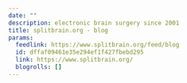 ```yaml
---
date: ""
description: electronic brain surgery since 2001
title: splitbrain.org - blog
params:
  feedlink: https://www.splitbrain.org/feed/blog
  id: dffaf09461e35e294ef1f427fbebd295
  link: https://www.splitbrain.org/
  blogrolls: []
---
```

